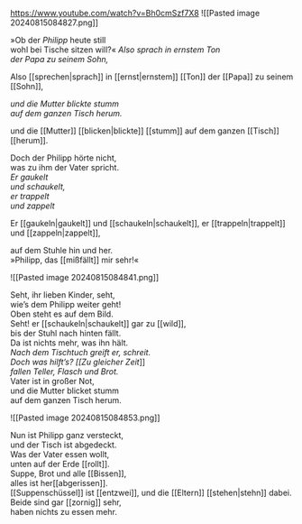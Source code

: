https://www.youtube.com/watch?v=Bh0cmSzf7X8
![[Pasted image 20240815084827.png]]

»Ob der *Philipp* heute still  
wohl bei Tische sitzen will?«
_Also sprach in ernstem Ton_  
_der Papa zu seinem Sohn,_

Also [[sprechen|sprach]] in [[ernst|ernstem]] [[Ton]]
der [[Papa]] zu seinem [[Sohn]],

_und die Mutter blickte stumm_  
_auf dem ganzen Tisch herum._

und die [[Mutter]] [[blicken|blickte]] [[stumm]] auf dem ganzen [[Tisch]] [[herum]].

Doch der Philipp hörte nicht,  
was zu ihm der Vater spricht.  
_Er gaukelt_  
_und schaukelt,_  
_er trappelt_  
_und zappelt_

Er [[gaukeln|gaukelt]]
und [[schaukeln|schaukelt]],
er [[trappeln|trappelt]]
und [[zappeln|zappelt]],

auf dem Stuhle hin und her.  
»Philipp, das [[mißfällt]] mir sehr!«

![[Pasted image 20240815084841.png]]

Seht, ihr lieben Kinder, seht,  
wie’s dem Philipp weiter geht!  
Oben steht es auf dem Bild.  
Seht! er [[schaukeln|schaukelt]] gar zu [[wild]],  
bis der Stuhl nach hinten fällt.  
Da ist nichts mehr, was ihn hält.  
_Nach dem Tischtuch greift er, schreit._  
_Doch was hilft’s? [[Zu gleicher Zeit_]]  
_fallen Teller, Flasch und Brot._  
Vater ist in großer Not,  
und die Mutter blicket stumm  
auf dem ganzen Tisch herum.

![[Pasted image 20240815084853.png]]

Nun ist Philipp ganz versteckt,  
und der Tisch ist abgedeckt.  
Was der Vater essen wollt,  
unten auf der Erde [[rollt]].  
Suppe, Brot und alle [[Bissen]],  
alles ist her[[abgerissen]].  
[[Suppenschüssel]] ist [[entzwei]],
und die [[Eltern]] [[stehen|stehn]] dabei.
Beide sind gar [[zornig]] sehr,  
haben nichts zu essen mehr.
